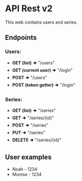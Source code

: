 # API Rest v2

This web contains users and series.

## Endpoints
### Users:
- **GET (list)** 🠊 "/users"
- **GET (current user)** 🠊 "/login"
- **POST** 🠊 "/users"
- **POST (token getter)** 🠊 "/login"

### Series:
- **GET (list)** 🠊 "/series"
- **GET** 🠊 "/series/{id}"
- **POST** 🠊 "/series"
- **PUT** 🠊 "/series"
- **DELETE** 🠊 "/series/{id}"

## User examples
- Noah - 1234
- Montse - 1234

